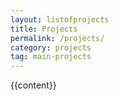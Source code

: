 ```yaml
---
layout: listofprojects
title: Projects
permalink: /projects/
category: projects
tag: main-projects
---
```


{{content}}
